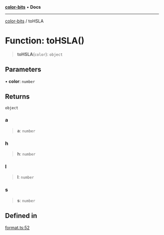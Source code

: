 [**color-bits**](../README.md) • **Docs**

***

[color-bits](../README.md) / toHSLA

# Function: toHSLA()

> **toHSLA**(`color`): `object`

## Parameters

• **color**: `number`

## Returns

`object`

### a

> **a**: `number`

### h

> **h**: `number`

### l

> **l**: `number`

### s

> **s**: `number`

## Defined in

[format.ts:52](https://github.com/romgrk/color-bits/blob/fe184912ae718a47d92a2c4c68ad2db37ba77f3a/src/format.ts#L52)
